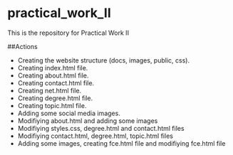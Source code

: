 # practical_work_II

This is the repository for Practical Work II

##Actions

- Creating the website structure (docs, images, public, css).
- Creating index.html file.
- Creating about.html file.
- Creating contact.html file.
- Creating net.html file.
- Creating degree.html file.
- Creating topic.html file.
- Adding some social media images.
- Modifiying about.html and adding some images
- Modifiying styles.css, degree.html and contact.html files
- Modifiying contact.html, degree.html, topic.html files
- Adding some images, creating fce.html file and modifiying fce.html file